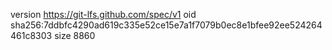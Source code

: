 version https://git-lfs.github.com/spec/v1
oid sha256:7ddbfc4290ad619c335e52ce15e7a1f7079b0ec8e1bfee92ee524264461c8303
size 8860
